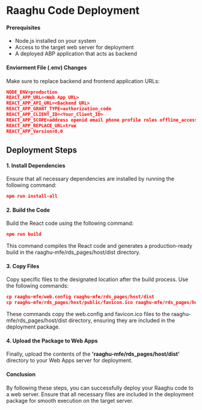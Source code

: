 # Raaghu Code Deployment

#### Prerequisites
- Node.js installed on your system
- Access to the target web server for deployment
- A deployed ABP application that acts as backend

#### Enviorment File (.env) Changes
 
Make sure to replace backend and frontend application URLs:

````json 
NODE_ENV=production
REACT_APP_URL=<Web App URL>
REACT_APP_API_URL=<Backend URL>
REACT_APP_GRANT_TYPE=authorization_code
REACT_APP_CLIENT_ID=<Your_Client_ID>
REACT_APP_SCOPE=address openid email phone profile roles offline_access <Backend application name>
REACT_APP_REPLACE_URL=true
REACT_APP_Version=8.0
````

## Deployment Steps
#### 1. Install Dependencies
Ensure that all necessary dependencies are installed by running the following command:

````json
npm run install-all
````
#### 2. Build the Code
Build the React code using the following command:
````json
npm run build
````
This command compiles the React code and generates a production-ready build in the raaghu-mfe/rds_pages/host/dist directory.

#### 3. Copy Files
Copy specific files to the designated location after the build process. Use the following commands:

````json
cp raaghu-mfe/web.config raaghu-mfe/rds_pages/host/dist   
cp raaghu-mfe/rds_pages/host/public/favicon.ico raaghu-mfe/rds_pages/host/dist
````
These commands copy the web.config and favicon.ico files to the raaghu-mfe/rds_pages/host/dist directory, ensuring they are included in the deployment package.

#### 4. Upload the Package to Web Apps

Finally, upload the contents of the **'raaghu-mfe/rds_pages/host/dist'** directory to your Web Apps server for deployment.

#### Conclusion
By following these steps, you can successfully deploy your Raaghu code to a web server. Ensure that all necessary files are included in the deployment package for smooth execution on the target server.
 